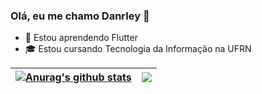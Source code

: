 ### Olá, eu me chamo Danrley 👋

- 🌱 Estou aprendendo Flutter
- 🎓 Estou cursando Tecnologia da Informação na UFRN


| <a href="https://github.com/anuraghazra/github-readme-stats"><img align="center" src="https://github-readme-stats-sigma-five.vercel.app/api?username=Danrley-Lima&show_icons=true&theme=nightowl&hide=issues&hide_title&hide_border=true" alt="Anurag's github stats" /></a> | <a href="https://github.com/anuraghazra/github-readme-stats"><img align="center" src="https://github-readme-stats-sigma-five.vercel.app/api/top-langs/?username=Danrley-Lima&theme=nightowl&hide=jupyter%20notebook,css,ejs&hide_border=true&layout=compact" /></a> |
| ------------- | ------------- |
<!-- 
<a href="https://github.com/Danrley-Lima/snaze-game">
  <img align="center" src="https://github-readme-stats-sigma-five.vercel.app/api/pin/?username=danrley-lima&repo=snaze-game&theme=nightowl&hide_border=true" />
</a>
<a href="https://github.com/Danrley-Lima/Trabalho-Final-LP2-EDB2">
  <img align="center" src="https://github-readme-stats-sigma-five.vercel.app/api/pin/?username=danrley-lima&repo=trabalho-final-lp2-edb2&theme=nightowl&hide_border=true" />
</a> -->
